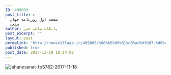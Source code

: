```yaml
---
ID: 409003
post_title: >
  صفحه اول روزنامه جهان
  صنعت
author: پایگاه صاحب خبر
post_excerpt: ""
layout: post
permalink: 'http://newsvillage.ir/409003/%d8%b5%d9%81%d8%ad%d9%87-%d8%a7%d9%88%d9%84-%d8%b1%d9%88%d8%b2%d9%86%d8%a7%d9%85%d9%87-%d8%ac%d9%87%d8%a7%d9%86-%d8%b5%d9%86%d8%b9%d8%aa-2/'
published: true
post_date: 2017-11-19 10:14:08
---
```

<img src="http://sahebkhabar.ir/download?f=2017/11/18/4/631226.jpg" alt="jahanesanat-fp3782-2017-11-18">